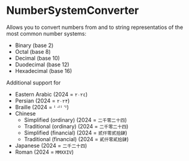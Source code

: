 # NumberSystemConverter

Allows you to convert numbers from and to string representatios of the most common number systems:

- Binary (base 2)
- Octal (base 8)
- Decimal (base 10)
- Duodecimal (base 12)
- Hexadecimal (base 16)

Additional support for

- Eastern Arabic				(2024 = `٢٠٢٤`)
- Persian						(2024 = `۲۰۲۴`)
- Braille						(2024 = `⠃⠚⠃⠙`)
- Chinese
	- Simplified (ordinary)		(2024 = `二千零二十四`)
	- Traditional (ordinary)	(2024 = `二千零二十四`)
	- Simplified (financial)	(2024 = `贰仟零贰拾肆`)
	- Traditional (financial)	(2024 = `貳仟零貳拾肆`)
- Japanese 						(2024 = `二千二十四`)
- Roman							(2024 = `MMXXIV`)
